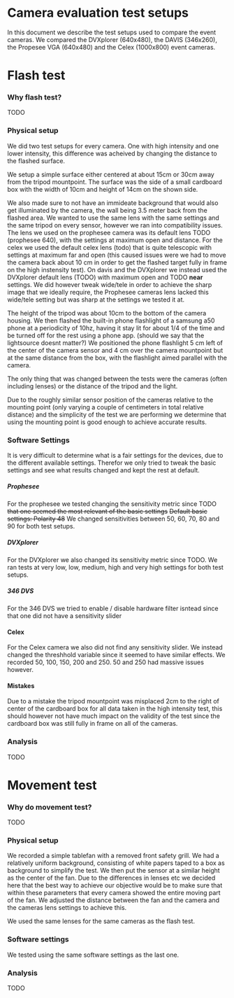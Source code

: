 # Camera evaluation test setups

In this document we describe the test setups used to compare the event cameras. We compared the DVXplorer (640x480), the DAVIS (346x260), the Propesee VGA (640x480) and the Celex (1000x800) event cameras.

# Flash test
### Why flash test?
TODO


### Physical setup

We did two test setups for every camera. One with high intensity and one lower intensity, this difference was acheived by changing the distance to the flashed surface.

We setup a simple surface either centered at about 15cm or 30cm away from the tripod mountpoint. The surface was the side of a small cardboard box with the width of 10cm and height of 14cm on the shown side. 

We also made sure to not have an immideate background that would also get illuminated by the camera, the wall being 3.5 meter back from the flashed area. 
We wanted to use the same lens with the same settings and the same tripod on every sensor, however we ran into compatibility issues. The lens we used on the prophesee camera was its default lens TODO (prophesee 640), with the settings at maximum open and distance.
For the celex we used the default celex lens (todo) that is quite telescopic with settings at maximum far and open (this caused issues were we had to move the camera back about 10 cm in order to get the flashed target fully in frame on the high instensity test). On davis and the DVXplorer we instead used the DVXplorer default lens (TODO) with maximum open and TODO **near** settings. We did however tweak wide/tele in order to achieve the sharp image that we ideally require, the Prophesee cameras lens lacked this wide/tele setting but was sharp at the settings we tested it at.

The height of the tripod was about 10cm to the bottom of the camera housing.
We then flashed the built-in phone flashlight of a samsung a50 phone at a periodicity of 10hz, having it stay lit for about 1/4 of the time and be turned off for the rest using a phone app. (should we say that the lightsource doesnt matter?)
We positioned the phone flashlight 5 cm left of the center of the camera sensor and 4 cm over the camera mountpoint but at the same distance from the box, with the flashlight aimed parallel with the camera. 

The only thing that was changed between the tests were the cameras (often including lenses) or the distance of the tripod and the light.

Due to the roughly similar sensor position of the cameras relative to the mounting point (only varying a couple of centimeters in total relative distance) and the simplicity of the test we are performing we determine that using the mounting point is good enough to achieve accurate results. 

### Software Settings
It is very difficult to determine what is a fair settings for the devices, due to the different available settings. Therefor we only tried to tweak the basic settings and see what results changed and kept the rest at default.

##### Prophesee
For the prophesee we tested changing the sensitivity metric since TODO ~~that one seemed the most relevant of the basic settings~~
~~Default basic settings: Polarity 48~~
We changed sensitivities between 50, 60, 70, 80 and 90 for both test setups.
 
##### DVXplorer
For the DVXplorer we also changed its sensitivity metric since TODO.
We ran tests at very low, low, medium, high and very high settings for both test setups.

##### 346 DVS
For the 346 DVS we tried to enable / disable hardware filter isntead since that one did not have a sensitivity slider


#### Celex
For the Celex camera we also did not find any sensitivity slider. We instead changed the threshhold variable since it seemed to have similar effects. We recorded 50, 100, 150, 200 and 250. 50 and 250 had massive issues however.

#### Mistakes
Due to a mistake the tripod mountpoint was misplaced 2cm to the right of center of the cardboard box for all data taken in the high intensity test, this should however not have much impact on the validity of the test since the cardboard box was still fully in frame on all of the cameras.

### Analysis

TODO



# Movement test

### Why do movement test?
TODO


### Physical setup
We recorded a simple tablefan with a removed front safety grill.
We had a relatively uniform background, consisting of white papers taped to a box as background to simplify the test. We then put the sensor at a similar height as the center of the fan. Due to the differences in lenses etc we decided here that the best way to achieve our objective would be to make sure that within these parameters that every camera showed the entire moving part of the fan. We adjusted the distance between the fan and the camera and the cameras lens settings to achieve this.

We used the same lenses for the same cameras as the flash test.




### Software settings
We tested using the same software settings as the last one.

### Analysis
TODO

